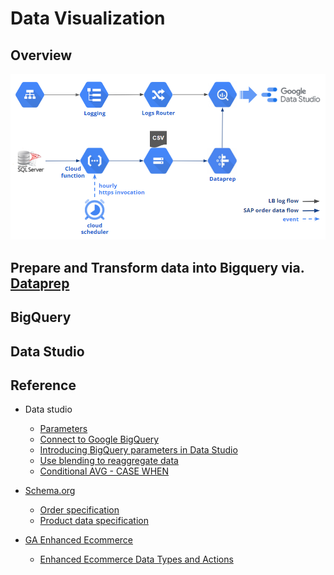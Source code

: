 # Data Visualization

## Overview
![](https://github.com/MRLIVING/data_visualization/blob/master/doc/img/overview_datavis.PNG?raw=true)

## Prepare and Transform data into Bigquery via. [Dataprep](https://cloud.google.com/dataprep)

## BigQuery

## Data Studio




## Reference
* Data studio
  * [Parameters](https://support.google.com/datastudio/answer/9002005?hl=en)
  * [Connect to Google BigQuery](https://support.google.com/datastudio/answer/6370296?hl=en)
  * [Introducing BigQuery parameters in Data Studio](https://blog.google/products/marketingplatform/analytics/introducing-bigquery-parameters-data-studio/)  
  * [Use blending to reaggregate data](https://support.google.com/datastudio/answer/9429470?hl=en&ref_topic=9061419)
  * [Conditional AVG - CASE WHEN](https://support.google.com/datastudio/answer/7583518?hl=en)
  
* [Schema.org](https://schema.org/)
  * [Order  specification](https://support.google.com/merchants/answer/9130936)
  * [Product data specification](https://support.google.com/merchants/answer/7052112?hl=en)
* [GA Enhanced Ecommerce](https://developers.google.com/analytics/devguides/collection/analyticsjs/enhanced-ecommerce)
  * [Enhanced Ecommerce Data Types and Actions](https://developers.google.com/analytics/devguides/collection/analyticsjs/enhanced-ecommerce#ecommerce-data)


